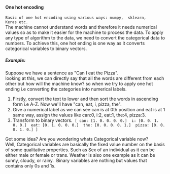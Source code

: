 #### One hot encoding
`Basic of one hot encoding using various ways: numpy,  sklearn, Keras etc.`<br>
The machine cannot understand words and therefore it needs numerical values so as to make it easier for the machine to process the data. To apply any type of algorithm to the data, we need to convert the categorical data to numbers. To achieve this, one hot ending is one way as it converts categorical variables to binary vectors.<br>
##### Example:
Suppose we have a sentence as "Can I eat the Pizza".<br>
looking at this, we can directly say that all the words are different from each other but how will the machine know?
so when we try to apply one hot ending i.e converting the categories into numerical labels.
1. Firstly, convert the text to lower and then sort the words in ascending form i.e A-Z. Now we'll have "can, eat,  i, pizza, the".
2. Give a numerical label as we can see can is at 0th position and eat is at 1 same way, assign the values like can:0, i:2, eat:1, the:4, pizza:3.
3. Transform to binary vectors. 
`[
 can: [1. 0. 0. 0. 0.] 
 i: [0. 0. 1. 0. 0.] 
 eat: [0. 1. 0. 0. 0.] 
 the: [0. 0. 0. 0. 1.] 
 pizza: [0. 0. 0. 1. 0.]
 ]`
 
Got some idea? Are you wondering whats Categorical variable now?<br>
Well, Categorical variables are basically the fixed value number on the basis of some qualitative properties. Such as Sex of an individual as it can be either male or female or trans. Weather is also one example as it can be sunny, cloudy, or rainy. 
Binary variables are nothing but values that contains only 0s and 1s.
